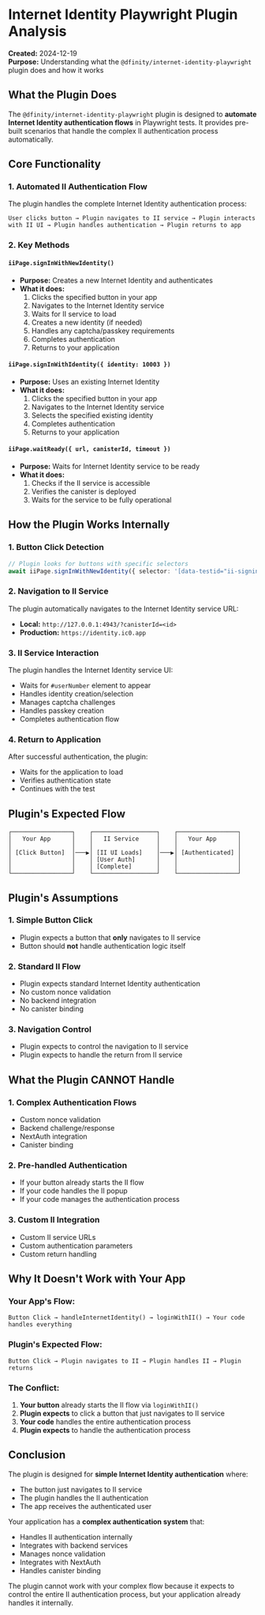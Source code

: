 # Internet Identity Playwright Plugin Analysis

**Created:** 2024-12-19  
**Purpose:** Understanding what the `@dfinity/internet-identity-playwright` plugin does and how it works

## What the Plugin Does

The `@dfinity/internet-identity-playwright` plugin is designed to **automate Internet Identity authentication flows** in Playwright tests. It provides pre-built scenarios that handle the complex II authentication process automatically.

## Core Functionality

### 1. **Automated II Authentication Flow**

The plugin handles the complete Internet Identity authentication process:

```
User clicks button → Plugin navigates to II service → Plugin interacts with II UI → Plugin handles authentication → Plugin returns to app
```

### 2. **Key Methods**

#### `iiPage.signInWithNewIdentity()`

- **Purpose:** Creates a new Internet Identity and authenticates
- **What it does:**
  1. Clicks the specified button in your app
  2. Navigates to the Internet Identity service
  3. Waits for II service to load
  4. Creates a new identity (if needed)
  5. Handles any captcha/passkey requirements
  6. Completes authentication
  7. Returns to your application

#### `iiPage.signInWithIdentity({ identity: 10003 })`

- **Purpose:** Uses an existing Internet Identity
- **What it does:**
  1. Clicks the specified button in your app
  2. Navigates to the Internet Identity service
  3. Selects the specified existing identity
  4. Completes authentication
  5. Returns to your application

#### `iiPage.waitReady({ url, canisterId, timeout })`

- **Purpose:** Waits for Internet Identity service to be ready
- **What it does:**
  1. Checks if the II service is accessible
  2. Verifies the canister is deployed
  3. Waits for the service to be fully operational

## How the Plugin Works Internally

### 1. **Button Click Detection**

```typescript
// Plugin looks for buttons with specific selectors
await iiPage.signInWithNewIdentity({ selector: '[data-testid="ii-signin-button"]' });
```

### 2. **Navigation to II Service**

The plugin automatically navigates to the Internet Identity service URL:

- **Local:** `http://127.0.0.1:4943/?canisterId=<id>`
- **Production:** `https://identity.ic0.app`

### 3. **II Service Interaction**

The plugin handles the Internet Identity service UI:

- Waits for `#userNumber` element to appear
- Handles identity creation/selection
- Manages captcha challenges
- Handles passkey creation
- Completes authentication flow

### 4. **Return to Application**

After successful authentication, the plugin:

- Waits for the application to load
- Verifies authentication state
- Continues with the test

## Plugin's Expected Flow

```
┌─────────────────┐    ┌──────────────────┐    ┌─────────────────┐
│   Your App      │    │   II Service     │    │   Your App      │
│                 │    │                  │    │                 │
│ [Click Button]  │───▶│ [II UI Loads]    │───▶│ [Authenticated] │
│                 │    │ [User Auth]      │    │                 │
│                 │    │ [Complete]       │    │                 │
└─────────────────┘    └──────────────────┘    └─────────────────┘
```

## Plugin's Assumptions

### 1. **Simple Button Click**

- Plugin expects a button that **only** navigates to II service
- Button should **not** handle authentication logic itself

### 2. **Standard II Flow**

- Plugin expects standard Internet Identity authentication
- No custom nonce validation
- No backend integration
- No canister binding

### 3. **Navigation Control**

- Plugin expects to control the navigation to II service
- Plugin expects to handle the return from II service

## What the Plugin CANNOT Handle

### 1. **Complex Authentication Flows**

- Custom nonce validation
- Backend challenge/response
- NextAuth integration
- Canister binding

### 2. **Pre-handled Authentication**

- If your button already starts the II flow
- If your code handles the II popup
- If your code manages the authentication process

### 3. **Custom II Integration**

- Custom II service URLs
- Custom authentication parameters
- Custom return handling

## Why It Doesn't Work with Your App

### **Your App's Flow:**

```
Button Click → handleInternetIdentity() → loginWithII() → Your code handles everything
```

### **Plugin's Expected Flow:**

```
Button Click → Plugin navigates to II → Plugin handles II → Plugin returns
```

### **The Conflict:**

1. **Your button** already starts the II flow via `loginWithII()`
2. **Plugin expects** to click a button that just navigates to II service
3. **Your code** handles the entire authentication process
4. **Plugin expects** to handle the authentication process

## Conclusion

The plugin is designed for **simple Internet Identity authentication** where:

- The button just navigates to II service
- The plugin handles the II authentication
- The app receives the authenticated user

Your application has a **complex authentication system** that:

- Handles II authentication internally
- Integrates with backend services
- Manages nonce validation
- Integrates with NextAuth
- Handles canister binding

The plugin cannot work with your complex flow because it expects to control the entire II authentication process, but your application already handles it internally.
